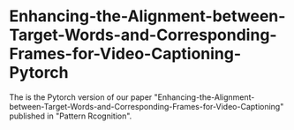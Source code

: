 # Enhancing-the-Alignment-between-Target-Words-and-Corresponding-Frames-for-Video-Captioning-Pytorch
The is the Pytorch version of our paper "Enhancing-the-Alignment-between-Target-Words-and-Corresponding-Frames-for-Video-Captioning" published in "Pattern Rcognition".
